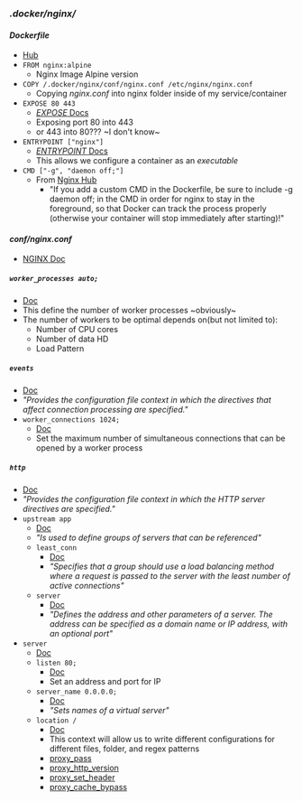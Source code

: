 ### _.docker/nginx/_
#### _Dockerfile_
- [Hub](https://hub.docker.com/_/nginx)
- `FROM nginx:alpine`
    - Nginx Image Alpine version
- `COPY /.docker/nginx/conf/nginx.conf /etc/nginx/nginx.conf`
    - Copying _nginx.conf_ into nginx folder inside of my service/container
- `EXPOSE 80 443`
    - [_EXPOSE_ Docs](https://docs.docker.com/engine/reference/builder/#expose)
    - Exposing port 80 into 443
    - or 443 into 80??? ~I don't know~
- `ENTRYPOINT ["nginx"]`
    - [_ENTRYPOINT_ Docs](https://docs.docker.com/engine/reference/builder/#entrypoint)
    - This allows we configure a container as an _executable_
- `CMD ["-g", "daemon off;"]`
    - From [Nginx Hub](https://hub.docker.com/_/nginx)
        - "If you add a custom CMD in the Dockerfile, be sure to include -g daemon off; in the CMD in order for nginx to stay in the foreground, so that Docker can track the process properly (otherwise your container will stop immediately after starting)!"

#### _conf/nginx.conf_
- [NGINX Doc](https://nginx.org/en/docs/)
##### `worker_processes auto;`
- [Doc](http://nginx.org/en/docs/ngx_core_module.html#worker_processes)
- This define the number of worker processes ~obviously~
- The number of workers to be optimal depends on(but not limited to):
    - Number of CPU cores
    - Number of data HD
    - Load Pattern
##### `events`
- [Doc](https://nginx.org/en/docs/ngx_core_module.html#events)
- _"Provides the configuration file context in which the directives that affect connection processing are specified."_
- `worker_connections 1024;`    
    - [Doc](http://nginx.org/en/docs/ngx_core_module.html#worker_connections)
    - Set the maximum number of simultaneous connections that can be opened by a worker process
##### `http`
- [Doc](https://nginx.org/en/docs/http/ngx_http_core_module.html#http)
- _"Provides the configuration file context in which the HTTP server directives are specified."_
- `upstream app`
    - [Doc](http://nginx.org/en/docs/http/ngx_http_upstream_module.html)
    - _"Is used to define groups of servers that can be referenced"_
    - `least_conn`
        - [Doc](http://nginx.org/en/docs/http/ngx_http_upstream_module.html#least_conn)
        - _"Specifies that a group should use a load balancing method where a request is passed to the server with the least number of active connections"_
    - `server`
        - [Doc](http://nginx.org/en/docs/http/ngx_http_upstream_module.html#server)
        - _"Defines the address and other parameters of a server. The address can be specified as a domain name or IP address, with an optional port"_
- `server`
    - [Doc](https://nginx.org/en/docs/http/configuring_https_servers.html)
    - `listen 80;`
        - [Doc](https://nginx.org/en/docs/http/ngx_http_core_module.html#listen)
        - Set an address and port for IP 
    - `server_name 0.0.0.0;`
        - [Doc](https://nginx.org/en/docs/http/ngx_http_core_module.html#server_name)
        - _"Sets names of a virtual server"_
    - `location /`
        - [Doc](https://nginx.org/en/docs/http/ngx_http_core_module.html#location)
        - This context will allow us to write different configurations for different files, folder, and regex patterns
        - [proxy_pass](https://nginx.org/en/docs/http/ngx_http_proxy_module.html#proxy_pass)
        - [proxy_http_version](https://nginx.org/en/docs/http/ngx_http_proxy_module.html#proxy_http_version)
        - [proxy_set_header](https://nginx.org/en/docs/http/ngx_http_proxy_module.html#proxy_set_header)
        - [proxy_cache_bypass](https://nginx.org/en/docs/http/ngx_http_proxy_module.html#proxy_cache_bypass)


